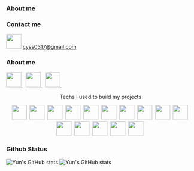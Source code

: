 
### About me

### Contact me
<img src ="https://upload.wikimedia.org/wikipedia/commons/thumb/7/7e/Gmail_icon_%282020%29.svg/512px-Gmail_icon_%282020%29.svg.png" width="40px">   cyss0317@gmail.com

### About me
<a href="https://www.linkedin.com/in/yun-sung-choi-936142214/" target=_blank>
  <img height="40px" src="https://img.shields.io/badge/LinkedIn-0A66C2?style=flat-square&logo=LinkedIn&logoColor=white"/>
</a>&nbsp
<a href="https://jangcla.github.io/portfolio/" target=_blank>
 <img height="40px" src="https://img.shields.io/badge/Portfolio-3423A6?style=flat-square&logo=WebAuthn&logoColor=white"/>
</a>&nbsp

<a href="https://www.linkedin.com/in/yun-sung-choi-936142214/" target=_blank>
  <img height="40px" src="https://img.shields.io/badge/Instagram-E4405F?style=flat-square&logo=Instagram&logoColor=white"/>
</a>&nbsp

<br />

<p align="center"> Techs I used to build my projects </p>

<p align="center">
   <img height="40px" src="https://img.shields.io/badge/Javascript-ffb13b?style=flat-square&logo=javascript&logoColor=white"/></a>&nbsp
  <img height="40px" src="https://img.shields.io/badge/Ruby-CC342D?style=flat-square&logo=Ruby&logoColor=white"/></a>&nbsp 
  <img height="40px" src="https://img.shields.io/badge/RubyonRails-CC0000?style=flat-square&logo=rubyonrails&logoColor=white"/></a>&nbsp 
  <img height="40px" src="https://img.shields.io/badge/css-1572B6?style=flat-square&logo=css3&logoColor=white"/></a>&nbsp 
  <img height="40px" src="https://img.shields.io/badge/Ract-61DAFB?style=flat-square&logo=React&logoColor=white"/></a>&nbsp 
  <img height="40px" src="https://img.shields.io/badge/Redux-764ABC?style=flat-square&logo=Redux&logoColor=white"/></a>&nbsp 
  <img height="40px" src="https://img.shields.io/badge/Ract-61DAFB?style=flat-square&logo=React&logoColor=white"/></a>&nbsp 
  <img height="40px" src="https://img.shields.io/badge/HTML5-E34F26?style=flat-square&logo=HTML5&logoColor=white"/></a>&nbsp 
  <img height="40px" src="https://img.shields.io/badge/MongoDB-47A248?style=flat-square&logo=MongoDB&logoColor=white"/></a>&nbsp 
  <img height="40px" src="https://img.shields.io/badge/AWS_S3-569A31?style=flat-square&logo=Amazon-S3&logoColor=white"/></a>&nbsp 
  <img height="40px" src="https://img.shields.io/badge/Heroku-430098?style=flat-square&logo=Heroku&logoColor=white"/></a>&nbsp 
  <img height="40px" src="https://img.shields.io/badge/PostgreSQL-4169E1?style=flat-square&logo=PostgreSQL&logoColor=white"/></a>&nbsp 
  <img height="40px" src="https://img.shields.io/badge/Postman-FF6C37?style=flat-square&logo=Postman&logoColor=white"/></a>&nbsp 
    <img height="40px" src="https://img.shields.io/badge/Adobe_Pohtoshop-31A8FF?style=flat-square&logo=AdobePhotoshop&logoColor=white"/></a>&nbsp 
      <img height="40px" src="https://img.shields.io/badge/Adobe_Lightroom_Classic-9999FF?style=flat-square&logo=AdobeLightroomClassic&logoColor=white"/></a>&nbsp 
</p>

### Github Status

![Yun's GitHub stats](https://github-readme-stats.vercel.app/api?username=cyss0317&show_icons=true&theme=gruvbox)
![Yun's GitHub stats](https://github-readme-stats.vercel.app/api?username=cyss0317&show_icons=true&theme=gruvbox)


